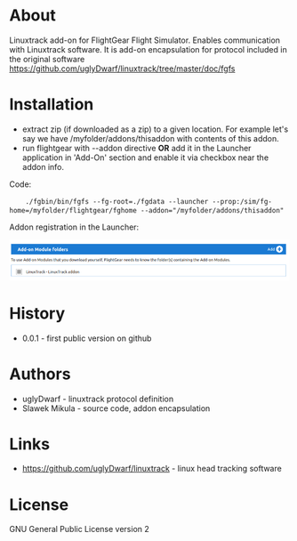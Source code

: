 # About

Linuxtrack add-on for FlightGear Flight Simulator. Enables communication with
Linuxtrack software. It is add-on encapsulation for protocol included in the
original software https://github.com/uglyDwarf/linuxtrack/tree/master/doc/fgfs

# Installation

* extract zip (if downloaded as a zip) to a given location. For example let's
  say we have /myfolder/addons/thisaddon with contents of this addon.
* run flightgear with --addon directive **OR** add it in the Launcher application
  in 'Add-On' section and enable it via checkbox near the addon info.

Code:

```
    ./fgbin/bin/fgfs --fg-root=./fgdata --launcher --prop:/sim/fg-home=/myfolder/flightgear/fghome --addon="/myfolder/addons/thisaddon"
```

Addon registration in the Launcher:

![alt addon registration](doc/screens/addon_setting.png "Addon registration")

# History

* 0.0.1 - first public version on github

# Authors

* uglyDwarf - linuxtrack protocol definition
* Slawek Mikula - source code, addon encapsulation

# Links

* https://github.com/uglyDwarf/linuxtrack - linux head tracking software

# License

GNU General Public License version 2
